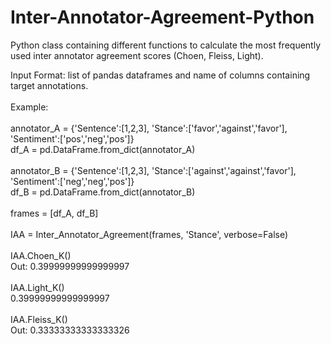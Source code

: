 # Inter-Annotator-Agreement-Python
<p>
  Python class containing different functions to calculate the most frequently used inter annotator agreement scores (Choen, Fleiss, Light).
</p>

<p>
  Input Format: list of pandas dataframes and name of columns containing target annotations.<br>
  <br>
  Example:<br>
  <br>
  annotator_A = {'Sentence':[1,2,3], 'Stance':['favor','against','favor'], 'Sentiment':['pos','neg','pos']}<br>
  df_A = pd.DataFrame.from_dict(annotator_A)<br>
  <br>
  annotator_B = {'Sentence':[1,2,3], 'Stance':['against','against','favor'], 'Sentiment':['neg','neg','pos']}<br>
  df_B = pd.DataFrame.from_dict(annotator_B)<br>
  <br>
  frames = [df_A, df_B]<br>
  <br>
  IAA = Inter_Annotator_Agreement(frames, 'Stance', verbose=False)<br>
  <br>
  IAA.Choen_K()<br>
  Out: 0.39999999999999997<br>
  <br>
  IAA.Light_K()<br>
  0.39999999999999997<br>
  <br>
  IAA.Fleiss_K()<br>
  Out: 0.33333333333333326<br> 
</p>
